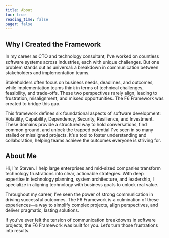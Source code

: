 ```yaml
---
title: About
toc: true
reading_time: false
pager: false
---
```


## Why I Created the Framework

In my career as CTO and technology consultant, I’ve worked on countless software systems across industries, each with unique challenges. But one problem stands out as universal: a breakdown in communication between stakeholders and implementation teams.

Stakeholders often focus on business needs, deadlines, and outcomes, while implementation teams think in terms of technical challenges, feasibility, and trade-offs. These two perspectives rarely align, leading to frustration, misalignment, and missed opportunities. The F6 Framework was created to bridge this gap.

This framework defines six foundational aspects of software development: Volatility, Capability, Dependency, Security, Resilience, and Investment. These domains provide a structured way to hold conversations, find common ground, and unlock the trapped potential I’ve seen in so many stalled or misaligned projects. It’s a tool to foster understanding and collaboration, helping teams achieve the outcomes everyone is striving for.

## About Me

Hi, I’m Steven. I help large enterprises and mid-sized companies transform technology frustrations into clear, actionable strategies. With deep expertise in technology planning, system architecture, and leadership, I specialize in aligning technology with business goals to unlock real value.

Throughout my career, I’ve seen the power of strong communication in driving successful outcomes. The F6 Framework is a culmination of these experiences—a way to simplify complex projects, align perspectives, and deliver pragmatic, lasting solutions.

If you’ve ever felt the tension of communication breakdowns in software projects, the F6 Framework was built for you. Let’s turn those frustrations into results.